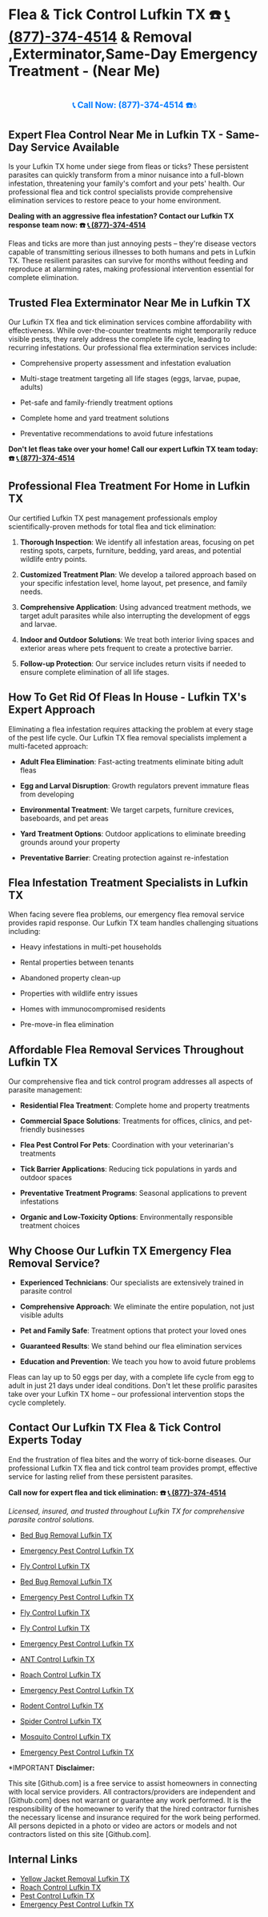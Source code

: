 # Flea & Tick Control Lufkin TX ☎️ [📞 (877)-374-4514](https://pest-control-4514.netlify.app) & Removal ,Exterminator,Same-Day Emergency Treatment - (Near Me) 
# 

<p align="center" style="font-size: 1.2em; font-weight: bold; margin: 20px 0;">
  <a href="https://pest-control-4514.netlify.app" target="_blank" style="color: #007BFF; text-decoration: none;">📞 Call Now: (877)-374-4514 ☎️💧</a>
</p>

## Expert Flea Control Near Me in Lufkin TX - Same-Day Service Available

Is your Lufkin TX home under siege from fleas or ticks? These persistent parasites can quickly transform from a minor nuisance into a full-blown infestation, threatening your family's comfort and your pets' health. Our professional flea and tick control specialists provide comprehensive elimination services to restore peace to your home environment.

**Dealing with an aggressive flea infestation? Contact our Lufkin TX response team now: ☎️ [📞 (877)-374-4514](https://pest-control-4514.netlify.app)**

Fleas and ticks are more than just annoying pests – they're disease vectors capable of transmitting serious illnesses to both humans and pets in Lufkin TX. These resilient parasites can survive for months without feeding and reproduce at alarming rates, making professional intervention essential for complete elimination.

## Trusted Flea Exterminator Near Me in Lufkin TX

Our Lufkin TX flea and tick elimination services combine affordability with effectiveness. While over-the-counter treatments might temporarily reduce visible pests, they rarely address the complete life cycle, leading to recurring infestations. Our professional flea extermination services include:

- Comprehensive property assessment and infestation evaluation  

- Multi-stage treatment targeting all life stages (eggs, larvae, pupae, adults)  

- Pet-safe and family-friendly treatment options  

- Complete home and yard treatment solutions  

- Preventative recommendations to avoid future infestations  

**Don't let fleas take over your home! Call our expert Lufkin TX team today: ☎️ [📞 (877)-374-4514](https://pest-control-4514.netlify.app)**

## Professional Flea Treatment For Home in Lufkin TX

Our certified Lufkin TX pest management professionals employ scientifically-proven methods for total flea and tick elimination:

1. **Thorough Inspection**: We identify all infestation areas, focusing on pet resting spots, carpets, furniture, bedding, yard areas, and potential wildlife entry points.  

2. **Customized Treatment Plan**: We develop a tailored approach based on your specific infestation level, home layout, pet presence, and family needs.  

3. **Comprehensive Application**: Using advanced treatment methods, we target adult parasites while also interrupting the development of eggs and larvae.  

4. **Indoor and Outdoor Solutions**: We treat both interior living spaces and exterior areas where pets frequent to create a protective barrier.  

5. **Follow-up Protection**: Our service includes return visits if needed to ensure complete elimination of all life stages.  

## How To Get Rid Of Fleas In House - Lufkin TX's Expert Approach

Eliminating a flea infestation requires attacking the problem at every stage of the pest life cycle. Our Lufkin TX flea removal specialists implement a multi-faceted approach:

- **Adult Flea Elimination**: Fast-acting treatments eliminate biting adult fleas  

- **Egg and Larval Disruption**: Growth regulators prevent immature fleas from developing  

- **Environmental Treatment**: We target carpets, furniture crevices, baseboards, and pet areas  

- **Yard Treatment Options**: Outdoor applications to eliminate breeding grounds around your property  

- **Preventative Barrier**: Creating protection against re-infestation  

## Flea Infestation Treatment Specialists in Lufkin TX

When facing severe flea problems, our emergency flea removal service provides rapid response. Our Lufkin TX team handles challenging situations including:

- Heavy infestations in multi-pet households  

- Rental properties between tenants  

- Abandoned property clean-up  

- Properties with wildlife entry issues  

- Homes with immunocompromised residents  

- Pre-move-in flea elimination  

## Affordable Flea Removal Services Throughout Lufkin TX

Our comprehensive flea and tick control program addresses all aspects of parasite management:

- **Residential Flea Treatment**: Complete home and property treatments  

- **Commercial Space Solutions**: Treatments for offices, clinics, and pet-friendly businesses  

- **Flea Pest Control For Pets**: Coordination with your veterinarian's treatments  

- **Tick Barrier Applications**: Reducing tick populations in yards and outdoor spaces  

- **Preventative Treatment Programs**: Seasonal applications to prevent infestations  

- **Organic and Low-Toxicity Options**: Environmentally responsible treatment choices  

## Why Choose Our Lufkin TX Emergency Flea Removal Service?

- **Experienced Technicians**: Our specialists are extensively trained in parasite control  

- **Comprehensive Approach**: We eliminate the entire population, not just visible adults  

- **Pet and Family Safe**: Treatment options that protect your loved ones  

- **Guaranteed Results**: We stand behind our flea elimination services  

- **Education and Prevention**: We teach you how to avoid future problems  

Fleas can lay up to 50 eggs per day, with a complete life cycle from egg to adult in just 21 days under ideal conditions. Don't let these prolific parasites take over your Lufkin TX home – our professional intervention stops the cycle completely.

## Contact Our Lufkin TX Flea & Tick Control Experts Today

End the frustration of flea bites and the worry of tick-borne diseases. Our professional Lufkin TX flea and tick control team provides prompt, effective service for lasting relief from these persistent parasites.

**Call now for expert flea and tick elimination: ☎️ [📞 (877)-374-4514](https://pest-control-4514.netlify.app)**

*Licensed, insured, and trusted throughout Lufkin TX for comprehensive parasite control solutions.*


- [Bed Bug Removal Lufkin TX](https://github.com/allyoucaneatsushiin/plumbing-texas/blob/main/Bed-Bug-Removal-Lufkin-TX-877-374-4514-Exterminator-Same-Day-Emergency-Treatment-Near-Me.md)
- [Emergency Pest Control Lufkin TX](https://github.com/allyoucaneatsushiin/plumbing-texas/blob/main/Emergency-Pest-Control-Lufkin-TX-877-374-4514-24-7-Fast-Response-Near-Me.md)
- [Fly Control Lufkin TX](https://github.com/allyoucaneatsushiin/plumbing-texas/blob/main/Fly-Control-Lufkin-TX-877-374-4514-Prevention-Same-Day-Emergency-Treatment-Near-Me.md)


- [Bed Bug Removal Lufkin TX](https://github.com/allyoucaneatsushiin/plumbing-texas/blob/main/Bed-Bug-Removal-Lufkin-TX-877-374-4514-Exterminator-Same-Day-Emergency-Treatment-Near-Me.md)
- [Emergency Pest Control Lufkin TX](https://github.com/allyoucaneatsushiin/plumbing-texas/blob/main/Emergency-Pest-Control-Lufkin-TX-877-374-4514-24-7-Fast-Response-Near-Me.md)
- [Fly Control Lufkin TX](https://github.com/allyoucaneatsushiin/plumbing-texas/blob/main/Fly-Control-Lufkin-TX-877-374-4514-Prevention-Same-Day-Emergency-Treatment-Near-Me.md)


- [Fly Control Lufkin TX](https://github.com/allyoucaneatsushiin/plumbing-texas/blob/main/Fly-Control-Lufkin-TX-877-374-4514-Prevention-Same-Day-Emergency-Treatment-Near-Me.md)
- [Emergency Pest Control Lufkin TX](https://github.com/allyoucaneatsushiin/plumbing-texas/blob/main/Emergency-Pest-Control-Lufkin-TX-877-374-4514-24-7-Fast-Response-Near-Me.md)
- [ANT Control Lufkin TX](https://github.com/allyoucaneatsushiin/plumbing-texas/blob/main/ANT-Control-Lufkin-TX-877-374-4514-Prevention-Extermination-Same-Day-Emergency-Treatment-Near-Me.md)


- [Roach Control Lufkin TX](https://github.com/allyoucaneatsushiin/plumbing-texas/blob/main/Roach-Control-Lufkin-TX-877-374-4514-Removal-Exterminator-Same-Day-Emergency-Treatment-Near-Me.md)
- [Emergency Pest Control Lufkin TX](https://github.com/allyoucaneatsushiin/plumbing-texas/blob/main/Emergency-Pest-Control-Lufkin-TX-877-374-4514-24-7-Fast-Response-Near-Me.md)
- [Rodent Control Lufkin TX](https://github.com/allyoucaneatsushiin/plumbing-texas/blob/main/Rodent-Control-Lufkin-TX-877-374-4514-Rat-Removal-Exterminator-Same-Day-Emergency-Treatment-Near-Me.md)


- [Spider Control Lufkin TX](https://github.com/allyoucaneatsushiin/plumbing-texas/blob/main/Spider-Control-Lufkin-TX-877-374-4514-Removal-Exterminator-Same-Day-Emergency-Treatment-Near-Me.md)
- [Mosquito Control Lufkin TX](https://github.com/allyoucaneatsushiin/plumbing-texas/blob/main/Mosquito-Control-Lufkin-TX-877-374-4514-Exterminator-Same-Day-Emergency-Treatment-Near-Me.md)
- [Emergency Pest Control Lufkin TX](https://github.com/allyoucaneatsushiin/plumbing-texas/blob/main/Emergency-Pest-Control-Lufkin-TX-877-374-4514-24-7-Fast-Response-Near-Me.md)


*IMPORTANT **Disclaimer:**  

This site [Github.com] is a free service to assist homeowners in connecting with local service providers. All contractors/providers are independent and [Github.com] does not warrant or guarantee any work performed. It is the responsibility of the homeowner to verify that the hired contractor furnishes the necessary license and insurance required for the work being performed. All persons depicted in a photo or video are actors or models and not contractors listed on this site [Github.com].


## Internal Links
- [Yellow Jacket Removal Lufkin TX](https://github.com/allyoucaneatsushiin/plumbing-texas/blob/main/Yellow-Jacket-Removal-Lufkin-TX-877-374-4514-Exterminator-Same-Day-Emergency-Treatment-Near-Me.md)
- [Roach Control Lufkin TX](https://github.com/allyoucaneatsushiin/plumbing-texas/blob/main/Roach-Control-Lufkin-TX-877-374-4514-Removal-Exterminator-Same-Day-Emergency-Treatment-Near-Me.md)
- [Pest Control Lufkin TX](https://github.com/allyoucaneatsushiin/plumbing-texas/blob/main/Pest-Control-Lufkin-TX-877-374-4514-Exterminator-Same-Day-Emergency-Treatment-Near-Me.md)
- [Emergency Pest Control Lufkin TX](https://github.com/allyoucaneatsushiin/plumbing-texas/blob/main/Emergency-Pest-Control-Lufkin-TX-877-374-4514-24-7-Fast-Response-Near-Me.md)

